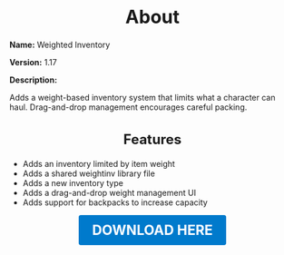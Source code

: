 <h1 style="text-align:center; font-size:2rem; font-weight:bold;">About</h1>

**Name:**
Weighted Inventory

**Version:**
1.17

**Description:**

Adds a weight-based inventory system that limits what a character can haul. Drag-and-drop management encourages careful packing.

<h2 style="text-align:center; font-size:1.5rem; font-weight:bold;">Features</h2>

- Adds an inventory limited by item weight
- Adds a shared weightinv library file
- Adds a new inventory type
- Adds a drag-and-drop weight management UI
- Adds support for backpacks to increase capacity





<p align="center"><a href="https://github.com/LiliaFramework/Modules/raw/refs/heads/gh-pages/inventory.zip" style="display:inline-block;padding:12px 24px;font-size:1.5rem;font-weight:bold;text-decoration:none;color:#fff;background-color:var(--md-primary-fg-color,#007acc);border-radius:4px;">DOWNLOAD HERE</a></p>